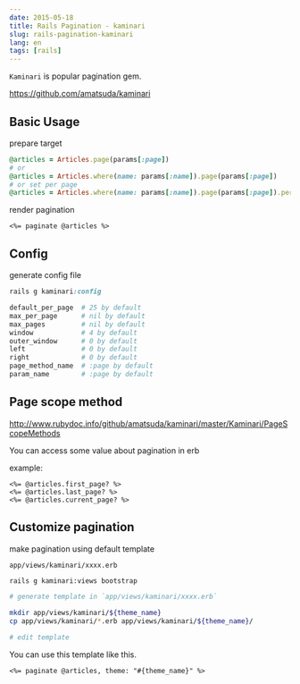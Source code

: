 ```yaml
---
date: 2015-05-18
title: Rails Pagination - kaminari
slug: rails-pagination-kaminari
lang: en
tags: [rails]
---
```


`Kaminari` is popular pagination gem.

https://github.com/amatsuda/kaminari

## Basic Usage

prepare target 
```ruby
@articles = Articles.page(params[:page])
# or
@articles = Articles.where(name: params[:name]).page(params[:page])
# or set per page
@articles = Articles.where(name: params[:name]).page(params[:page]).per(5) # 5 items each in list
```

render pagination
```erb
<%= paginate @articles %>
```

## Config

generate config file
```ruby
rails g kaminari:config
```

```bash
default_per_page  # 25 by default
max_per_page      # nil by default
max_pages         # nil by default
window            # 4 by default
outer_window      # 0 by default
left              # 0 by default
right             # 0 by default
page_method_name  # :page by default
param_name        # :page by default
```

## Page scope method

http://www.rubydoc.info/github/amatsuda/kaminari/master/Kaminari/PageScopeMethods

You can access some value about pagination in erb

example:

```erb
<%= @articles.first_page? %>
<%= @articles.last_page? %>
<%= @articles.current_page? %>
```

## Customize pagination

make pagination using default template

`app/views/kaminari/xxxx.erb`

```bash
rails g kaminari:views bootstrap

# generate template in `app/views/kaminari/xxxx.erb`

mkdir app/views/kaminari/${theme_name}
cp app/views/kaminari/*.erb app/views/kaminari/${theme_name}/

# edit template
```

You can use this template like this.

```erb
<%= paginate @articles, theme: "#{theme_name}" %>
```
